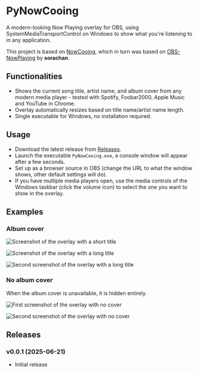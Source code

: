 # PyNowCooing
A modern-looking Now Playing overlay for OBS, using SystemMediaTransportControl on Windows to show what you're listening to in any application.

This project is based on [NowCooing](https://github.com/victorlxyz/NowCooing), which in turn was based on [OBS-NowPlaying](https://github.com/sorachan/OBS-NowPlaying/#) by **sorachan**.

## Functionalities

- Shows the current song title, artist name, and album cover from any modern media player - tested with Spotify, Foobar2000, Apple Music and YouTube in Chrome.
- Overlay automatically resizes based on title name/artist name length.
- Single executable for Windows, no installation required.

## Usage

- Download the latest release from [Releases](github.com/vzsg/PyNowCooing/releases).
- Launch the executable `PyNowCooing.exe`, a console window will appear after a few seconds.
- Set up as a browser source in OBS (change the URL to what the window shows, other default settings will do).
- If you have multiple media players open, use the media controls of the Windows taskbar (click the volume icon) to select the one you want to show in the overlay.

## Examples

### Album cover

  ![Screenshot of the overlay with a short title](https://github.com/user-attachments/assets/ceb43e1d-442f-43c9-b3cf-4eb1a5aef0f5)

  ![Screenshot of the overlay with a long title](https://github.com/user-attachments/assets/b0525864-21f7-43fb-985c-a1fd07e95fd8)

  ![Second screenshot of the overlay with a long title](https://github.com/user-attachments/assets/dce9c18c-2fb1-442c-affd-2f83a7ce8e74)

### No album cover

When the album cover is unavailable, it is hidden entirely.

  ![First screenshot of the overlay with no cover](https://github.com/user-attachments/assets/d2aea701-7fa2-4043-b8a3-164009e36924)

  ![Second screenshot of the overlay with no cover](https://github.com/user-attachments/assets/4eea565a-888f-423e-a8c0-0a95fb80ecb2)

## Releases

### v0.0.1 (2025-06-21)
- Initial release
